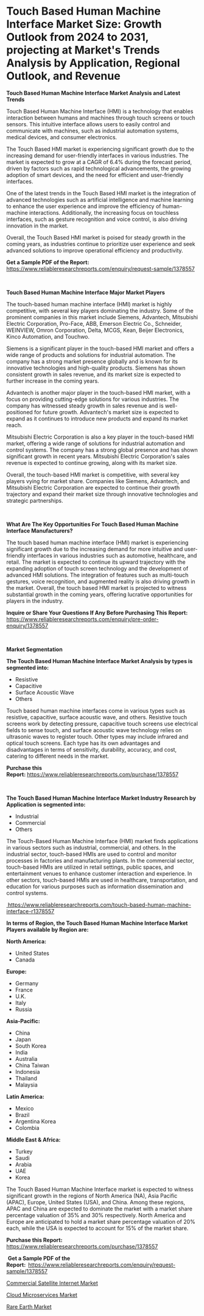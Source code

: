 <p><h1>Touch Based Human Machine Interface Market Size: Growth Outlook from 2024 to 2031, projecting at Market's Trends Analysis by Application, Regional Outlook, and Revenue</h1></p><p><strong>Touch Based Human Machine Interface Market Analysis and Latest Trends</strong></p>
<p><p>Touch Based Human Machine Interface (HMI) is a technology that enables interaction between humans and machines through touch screens or touch sensors. This intuitive interface allows users to easily control and communicate with machines, such as industrial automation systems, medical devices, and consumer electronics.</p><p>The Touch Based HMI market is experiencing significant growth due to the increasing demand for user-friendly interfaces in various industries. The market is expected to grow at a CAGR of 6.4% during the forecast period, driven by factors such as rapid technological advancements, the growing adoption of smart devices, and the need for efficient and user-friendly interfaces.</p><p>One of the latest trends in the Touch Based HMI market is the integration of advanced technologies such as artificial intelligence and machine learning to enhance the user experience and improve the efficiency of human-machine interactions. Additionally, the increasing focus on touchless interfaces, such as gesture recognition and voice control, is also driving innovation in the market.</p><p>Overall, the Touch Based HMI market is poised for steady growth in the coming years, as industries continue to prioritize user experience and seek advanced solutions to improve operational efficiency and productivity.</p></p>
<p><strong>Get a Sample PDF of the Report:&nbsp;</strong> <a href="https://www.reliableresearchreports.com/enquiry/request-sample/1378557">https://www.reliableresearchreports.com/enquiry/request-sample/1378557</a></p>
<p>&nbsp;</p>
<p><strong>Touch Based Human Machine Interface Major Market Players</strong></p>
<p><p>The touch-based human machine interface (HMI) market is highly competitive, with several key players dominating the industry. Some of the prominent companies in this market include Siemens, Advantech, Mitsubishi Electric Corporation, Pro-Face, ABB, Emerson Electric Co., Schneider, WEINVIEW, Omron Corporation, Delta, MCGS, Kean, Beijer Electronics, Kinco Automation, and Touchwo.</p><p>Siemens is a significant player in the touch-based HMI market and offers a wide range of products and solutions for industrial automation. The company has a strong market presence globally and is known for its innovative technologies and high-quality products. Siemens has shown consistent growth in sales revenue, and its market size is expected to further increase in the coming years.</p><p>Advantech is another major player in the touch-based HMI market, with a focus on providing cutting-edge solutions for various industries. The company has witnessed steady growth in sales revenue and is well-positioned for future growth. Advantech's market size is expected to expand as it continues to introduce new products and expand its market reach.</p><p>Mitsubishi Electric Corporation is also a key player in the touch-based HMI market, offering a wide range of solutions for industrial automation and control systems. The company has a strong global presence and has shown significant growth in recent years. Mitsubishi Electric Corporation's sales revenue is expected to continue growing, along with its market size.</p><p>Overall, the touch-based HMI market is competitive, with several key players vying for market share. Companies like Siemens, Advantech, and Mitsubishi Electric Corporation are expected to continue their growth trajectory and expand their market size through innovative technologies and strategic partnerships.</p></p>
<p>&nbsp;</p>
<p><strong>What Are The Key Opportunities For Touch Based Human Machine Interface Manufacturers?</strong></p>
<p><p>The touch based human machine interface (HMI) market is experiencing significant growth due to the increasing demand for more intuitive and user-friendly interfaces in various industries such as automotive, healthcare, and retail. The market is expected to continue its upward trajectory with the expanding adoption of touch screen technology and the development of advanced HMI solutions. The integration of features such as multi-touch gestures, voice recognition, and augmented reality is also driving growth in the market. Overall, the touch based HMI market is projected to witness substantial growth in the coming years, offering lucrative opportunities for players in the industry.</p></p>
<p><strong>Inquire or Share Your Questions If Any Before Purchasing This Report:</strong> <a href="https://www.reliableresearchreports.com/enquiry/pre-order-enquiry/1378557">https://www.reliableresearchreports.com/enquiry/pre-order-enquiry/1378557</a></p>
<p>&nbsp;</p>
<p><strong>Market Segmentation</strong></p>
<p><strong>The Touch Based Human Machine Interface Market Analysis by types is segmented into:</strong></p>
<p><ul><li>Resistive</li><li>Capacitive</li><li>Surface Acoustic Wave</li><li>Others</li></ul></p>
<p><p>Touch based human machine interfaces come in various types such as resistive, capacitive, surface acoustic wave, and others. Resistive touch screens work by detecting pressure, capacitive touch screens use electrical fields to sense touch, and surface acoustic wave technology relies on ultrasonic waves to register touch. Other types may include infrared and optical touch screens. Each type has its own advantages and disadvantages in terms of sensitivity, durability, accuracy, and cost, catering to different needs in the market.</p></p>
<p><strong>Purchase this Report:&nbsp;</strong><a href="https://www.reliableresearchreports.com/purchase/1378557">https://www.reliableresearchreports.com/purchase/1378557</a></p>
<p>&nbsp;</p>
<p><strong>The Touch Based Human Machine Interface Market Industry Research by Application is segmented into:</strong></p>
<p><ul><li>Industrial</li><li>Commercial</li><li>Others</li></ul></p>
<p><p>The Touch-Based Human Machine Interface (HMI) market finds applications in various sectors such as industrial, commercial, and others. In the industrial sector, touch-based HMIs are used to control and monitor processes in factories and manufacturing plants. In the commercial sector, touch-based HMIs are utilized in retail settings, public spaces, and entertainment venues to enhance customer interaction and experience. In other sectors, touch-based HMIs are used in healthcare, transportation, and education for various purposes such as information dissemination and control systems.</p></p>
<p><a href="https://www.reliableresearchreports.com/touch-based-human-machine-interface-r1378557">&nbsp;https://www.reliableresearchreports.com/touch-based-human-machine-interface-r1378557</a></p>
<p><strong>In terms of Region, the Touch Based Human Machine Interface Market Players available by Region are:</strong></p>
<p>
    <p> <strong> North America: </strong>
        <ul>
            <li>United States</li>
            <li>Canada</li>
        </ul>
        </p> 
    <p> <strong> Europe: </strong>
        <ul>
            <li>Germany</li>
            <li>France</li>
            <li>U.K.</li>
            <li>Italy</li>
            <li>Russia</li>
        </ul>
        </p> 
    <p> <strong> Asia-Pacific: </strong>
        <ul>
            <li>China</li>
            <li>Japan</li>
            <li>South Korea</li>
            <li>India</li>
            <li>Australia</li>
            <li>China Taiwan</li>
            <li>Indonesia</li>
            <li>Thailand</li>
            <li>Malaysia</li>
        </ul>
        </p> 
    <p> <strong> Latin America: </strong>
        <ul>
            <li>Mexico</li>
            <li>Brazil</li>
            <li>Argentina Korea</li>
            <li>Colombia</li>
        </ul>
        </p> 
    <p> <strong> Middle East & Africa: </strong>
        <ul>
            <li>Turkey</li>
            <li>Saudi</li>
            <li>Arabia</li>
            <li>UAE</li>
            <li>Korea</li>
        </ul>
    </p>
    </p>
<p><p>The Touch Based Human Machine Interface market is expected to witness significant growth in the regions of North America (NA), Asia Pacific (APAC), Europe, United States (USA), and China. Among these regions, APAC and China are expected to dominate the market with a market share percentage valuation of 35% and 30% respectively. North America and Europe are anticipated to hold a market share percentage valuation of 20% each, while the USA is expected to account for 15% of the market share.</p></p>
<p><strong>Purchase this Report: </strong><a href="https://www.reliableresearchreports.com/purchase/1378557">https://www.reliableresearchreports.com/purchase/1378557</a></p>
<p>&nbsp;<strong>Get a Sample PDF of the Report:&nbsp;&nbsp;</strong><a href="https://www.reliableresearchreports.com/enquiry/request-sample/1378557">https://www.reliableresearchreports.com/enquiry/request-sample/1378557</a></p>
<p><strong></strong></p>
<p><p><a href="https://www.linkedin.com/pulse/commercial-satellite-internet-market-analysis-its-cagr-segmentation-01zze?trackingId=HrxU7p4%2FZuQt%2BMe%2FFmxe7A%3D%3D">Commercial Satellite Internet Market</a></p><p><a href="https://www.linkedin.com/pulse/decoding-cloud-microservices-market-metrics-share-trends-hnwse?trackingId=2kawmhN%2B9tYQ6orqH2bw2g%3D%3D">Cloud Microservices Market</a></p><p><a href="https://issuu.com/reportprime-2/docs/rare-earth-market-size-2030.pptx">Rare Earth Market</a></p></p>